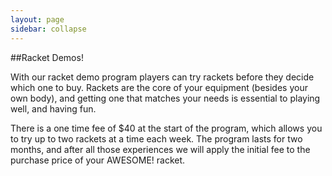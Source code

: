 ```yaml
---
layout: page
sidebar: collapse
---
```



##Racket Demos!

With our racket demo program players can try rackets before they
decide which one to buy.  Rackets are the core of your equipment (besides
your own body), and getting one that matches your needs is essential to
playing well, and having fun.

There is a one time fee of $40 at the start of the program, which
allows you to try up to two rackets at a time each week.  The program
lasts for two months, and after all those experiences we will apply
the initial fee to the purchase price of your AWESOME! racket.


